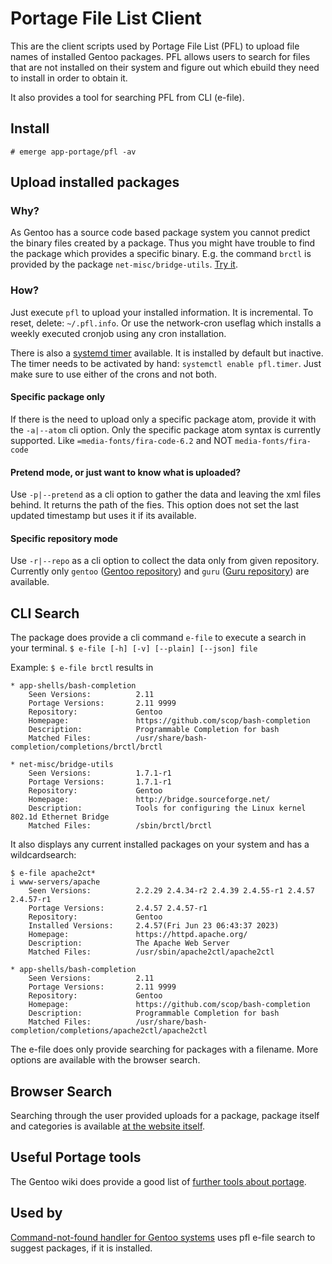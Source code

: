 # Portage File List Client
This are the client scripts used by Portage File List (PFL) to upload file names of installed Gentoo packages.
PFL allows users to search for files that are not installed on their system and figure out which ebuild they need to install in order to obtain it.

It also provides a tool for searching PFL from CLI (e-file).

## Install
`# emerge app-portage/pfl -av`

## Upload installed packages

### Why?
As Gentoo has a source code based package system you cannot predict the binary files created by a package.
Thus you might have trouble to find the package which provides a specific binary. E.g. the command `brctl` is
provided by the package `net-misc/bridge-utils`. [Try it](https://www.portagefilelist.de/index.php?fs=brctl&unique=1).

### How?
Just execute `pfl` to upload your installed information. It is incremental. To reset, delete: `~/.pfl.info`.
Or use the network-cron useflag which installs a weekly executed cronjob using any cron installation.

There is also a [systemd timer](https://wiki.gentoo.org/wiki/Systemd#Timer_services) available.
It is installed by default but inactive. The timer needs to be activated by hand: `systemctl enable pfl.timer`.
Just make sure to use either of the crons and not both.

#### Specific package only
If there is the need to upload only a specific package atom, provide it with the `-a|--atom` cli option.
Only the specific package atom syntax is currently supported. Like `=media-fonts/fira-code-6.2` and NOT `media-fonts/fira-code`

#### Pretend mode, or just want to know what is uploaded?
Use `-p|--pretend` as a cli option to gather the data and leaving the xml files behind. It returns the path of the fies.
This option does not set the last updated timestamp but uses it if its available.

#### Specific repository mode
Use `-r|--repo` as a cli option to collect the data only from given repository. Currently only `gentoo`
([Gentoo repository](https://packages.gentoo.org/)) and `guru` ([Guru repository](https://wiki.gentoo.org/wiki/Project:GURU))
are available.

## CLI Search

The package does provide a cli command `e-file` to execute a search in your terminal.
`$ e-file [-h] [-v] [--plain] [--json] file`

Example: `$ e-file brctl` results in

```
* app-shells/bash-completion
    Seen Versions:          2.11
    Portage Versions:       2.11 9999
    Repository:             Gentoo
    Homepage:               https://github.com/scop/bash-completion
    Description:            Programmable Completion for bash
    Matched Files:          /usr/share/bash-completion/completions/brctl/brctl

* net-misc/bridge-utils
    Seen Versions:          1.7.1-r1
    Portage Versions:       1.7.1-r1
    Repository:             Gentoo
    Homepage:               http://bridge.sourceforge.net/
    Description:            Tools for configuring the Linux kernel 802.1d Ethernet Bridge
    Matched Files:          /sbin/brctl/brctl
```

It also displays any current installed packages on your system and has a wildcardsearch:

```
$ e-file apache2ct*
i www-servers/apache
    Seen Versions:          2.2.29 2.4.34-r2 2.4.39 2.4.55-r1 2.4.57 2.4.57-r1
    Portage Versions:       2.4.57 2.4.57-r1
    Repository:             Gentoo
    Installed Versions:     2.4.57(Fri Jun 23 06:43:37 2023)
    Homepage:               https://httpd.apache.org/
    Description:            The Apache Web Server
    Matched Files:          /usr/sbin/apache2ctl/apache2ctl

* app-shells/bash-completion
    Seen Versions:          2.11
    Portage Versions:       2.11 9999
    Repository:             Gentoo
    Homepage:               https://github.com/scop/bash-completion
    Description:            Programmable Completion for bash
    Matched Files:          /usr/share/bash-completion/completions/apache2ctl/apache2ctl
```

The e-file does only provide searching for packages with a filename. More options are available with the browser search.

## Browser Search

Searching through the user provided uploads for a package, package itself and categories is available 
[at the website itself](https://www.portagefilelist.de/).

## Useful Portage tools

The Gentoo wiki does provide a good list of [further tools about portage](https://wiki.gentoo.org/wiki/Useful_Portage_tools).

## Used by

[Command-not-found handler for Gentoo systems](https://github.com/AndrewAmmerlaan/command-not-found-gentoo) uses pfl e-file search 
to suggest packages, if it is installed.
